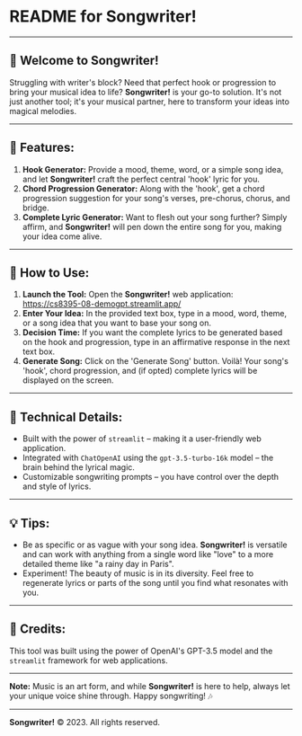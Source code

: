 
# README for Songwriter!

---

## 🎵 Welcome to Songwriter!

Struggling with writer's block? Need that perfect hook or progression to bring your musical idea to life? **Songwriter!** is your go-to solution. It's not just another tool; it's your musical partner, here to transform your ideas into magical melodies.

---

## 🌟 Features:

1. **Hook Generator:** Provide a mood, theme, word, or a simple song idea, and let **Songwriter!** craft the perfect central 'hook' lyric for you.
2. **Chord Progression Generator:** Along with the 'hook', get a chord progression suggestion for your song's verses, pre-chorus, chorus, and bridge.
3. **Complete Lyric Generator:** Want to flesh out your song further? Simply affirm, and **Songwriter!** will pen down the entire song for you, making your idea come alive.

---

## 🚀 How to Use:

1. **Launch the Tool:** Open the **Songwriter!** web application: https://cs8395-08-demogpt.streamlit.app/
2. **Enter Your Idea:** In the provided text box, type in a mood, word, theme, or a song idea that you want to base your song on.
3. **Decision Time:** If you want the complete lyrics to be generated based on the hook and progression, type in an affirmative response in the next text box.
4. **Generate Song:** Click on the 'Generate Song' button. Voilà! Your song's 'hook', chord progression, and (if opted) complete lyrics will be displayed on the screen.

---

## 🔧 Technical Details:

- Built with the power of `streamlit` – making it a user-friendly web application.
- Integrated with `ChatOpenAI` using the `gpt-3.5-turbo-16k` model – the brain behind the lyrical magic.
- Customizable songwriting prompts – you have control over the depth and style of lyrics.

---

## 💡 Tips:

- Be as specific or as vague with your song idea. **Songwriter!** is versatile and can work with anything from a single word like "love" to a more detailed theme like "a rainy day in Paris".
- Experiment! The beauty of music is in its diversity. Feel free to regenerate lyrics or parts of the song until you find what resonates with you.

---

## 📝 Credits:

This tool was built using the power of OpenAI's GPT-3.5 model and the `streamlit` framework for web applications.

---

**Note:** Music is an art form, and while **Songwriter!** is here to help, always let your unique voice shine through. Happy songwriting! 🎶

---

**Songwriter!** © 2023. All rights reserved.
